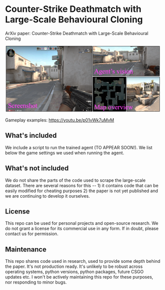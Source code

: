 # Counter-Strike Deathmatch with Large-Scale Behavioural Cloning
ArXiv paper: Counter-Strike Deathmatch with Large-Scale Behavioural Cloning

<img width="700" src="intro_fig_dm.png">

Gameplay examples: https://youtu.be/p01vWk7uMvM


## What's included
We include a script to run the trained agent (TO APPEAR SOON!). We list below the game settings we used when running the agent.

## What's not included
We do not share the parts of the code used to scrape the large-scale dataset. There are several reasons for this -- 1) it contains code that can be easily modified for cheating purposes 2) the paper is not yet published and we are continuing to develop it ourselves.

## License
This repo can be used for personal projects and open-source research. We do not grant a license for its commercial use in any form. If in doubt, please contact us for permission.

## Maintenance
This repo shares code used in research, used to provide some depth behind the paper. It's not production ready. It's unlikely to be robust across operating systems, python versions, python packages, future CSGO updates etc. I won't be actively maintaining this repo for these purposes, nor responding to minor bugs.



